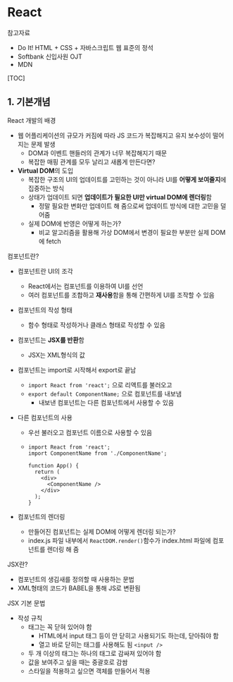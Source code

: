 # React



참고자료

- Do It! HTML + CSS + 자바스크립트 웹 표준의 정석
- Softbank 신입사원 OJT
- MDN



[TOC]

## **1. 기본개념**



React 개발의 배경

- 웹 어플리케이션의 규모가 커짐에 따라 JS 코드가 복잡해지고 유지 보수성이 떨어지는 문제 발생
  - DOM과 이벤트 핸들러의 관계가 너무 복잡해지기 때문
  - 복잡한 매핑 관계를 모두 날리고 새롭게 만든다면?
- **Virtual DOM**의 도입
  - 복잡한 구조의 UI의 업데이트를 고민하는 것이 아니라 UI를 **어떻게 보여줄지**에 집중하는 방식
  - 상태가 업데이트 되면 **업데이트가 필요한 UI만 virtual DOM에 렌더링**함
    - 정말 필요한 변화만 업데이트 해 줌으로써 업데이트 방식에 대한 고민을 덜어줌
  - 실제 DOM에 반영은 어떻게 하는가?
    - 비교 알고리즘을 활용해 가상 DOM에서 변경이 필요한 부분만 실제 DOM에 fetch



컴포넌트란?

- 컴포넌트란 UI의 조각

  - React에서는 컴포넌트를 이용하여 UI를 선언
  - 여러 컴포넌트를 조합하고 **재사용**함을 통해 간편하게 UI를 조작할 수 있음

- 컴포넌트의 작성 형태

  - 함수 형태로 작성하거나 클래스 형태로 작성할 수 있음

- 컴포넌트는 **JSX를 반환**함

  - JSX는 XML형식의 값

- 컴포넌트는 import로 시작해서 export로 끝남

  - `import React from 'react';` 으로 리액트를 불러오고
  - `export default ComponentName;` 으로 컴포넌트를 내보냄
    - 내보낸 컴포넌트는 다른 컴포넌트에서 사용할 수 있음

- 다른 컴포넌트의 사용

  - 우선 불러오고 컴포넌트 이름으로 사용할 수 있음

  - ```react
    import React from 'react';
    import ComponentName from './ComponentName';
    
    function App() {
      return (
        <div>
          <ComponentName />
        </div>
      );
    }
    ```

- 컴포넌트의 렌더링

  - 만들어진 컴포넌트는 실제 DOM에 어떻게 렌더링 되는가?
  - index.js 파일 내부에서 `ReactDOM.render()`함수가 index.html 파일에 컴포넌트를 렌더링 해 줌



JSX란?

- 컴포넌트의 생김새를 정의할 때 사용하는 문법
- XML형태의 코드가 BABEL을 통해 JS로 변환됨



JSX 기본 문법

- 작성 규칙 
  - 태그는 꼭 닫혀 있어야 함
    - HTML에서 input 태그 등이 안 닫히고 사용되기도 하는데, 닫아줘야 함
    - 열고 바로 닫히는 태그를 사용해도 됨 `<input />`
  - 두 개 이상의 태그는 하나의 태그로 감싸져 있어야 함
  - 값을 보여주고 싶을 때는 중괄호로 감쌈
  - 스타일을 적용하고 싶으면 객체를 만들어서 적용